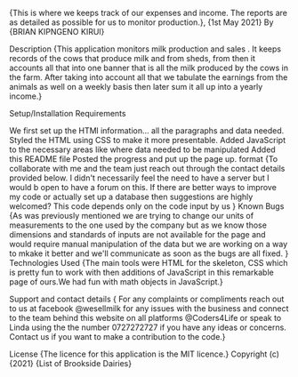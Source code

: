
{This is where we keeps track of our expenses and income. The reports are as detailed as possible for us to monitor production.}, {1st May 2021}
By
{BRIAN KIPNGENO KIRUI}

Description
{This application monitors milk production and sales . It keeps records of the cows that produce milk and from sheds, from then it accounts all that into one banner that is all the milk produced by the cows in the farm. After taking into account all that we tabulate the earnings from the animals as well on a weekly basis then later sum it all up into a yearly income.}

Setup/Installation Requirements

We first set up the HTMl information… all the paragraphs and data needed.
Styled the HTML using CSS to make it more presentable.
Added JavaScript to the necessary areas like where data needed to be manipulated
Added this README file
Posted the progress and put up the page up. format {To collaborate with me and the team just reach out through the contact details provided below. I didn't necessarily feel the need to have a server but I would b open to have a forum on this. If there are better ways to improve my code or actually set up a database then suggestions are highly welcomed? This code depends only on the code input by us } Known Bugs {As was previously mentioned we are trying to change our units of measurements to the one used by the company but as we know those dimensions and standards of inputs are not available for the page and would require manual manipulation of the data but we are working on a way to mkake it better and we'll communicate as soon as the bugs are all fixed. }
Technologies Used {The main tools were HTML for the skeleton, CSS which is pretty fun to work with then additions of JavaScript in this remarkable page of ours.We had fun with math objects in JavaScript.}

Support and contact details { For any complaints or compliments reach out to us at facebook @wesellmilk for any issues with the business and connect to the team behind this website on all platforms @Coders4Life or speak to Linda using the the number 0727272727 if you have any ideas or concerns. Contact us if you want to make a contribution to the code.}

License {The licence for this application is the MIT licence.} Copyright (c) {2021} {List of Brookside Dairies}